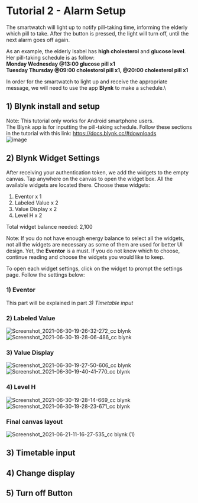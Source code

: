 # Tutorial 2 - Alarm Setup
The smartwatch will light up to notify pill-taking time, informing the elderly which pill to take. After the button is pressed, the light will turn off, until the next alarm goes off again.

As an example, the elderly Isabel has <strong>high cholesterol</strong> and <strong>glucose level</strong>. Her pill-taking schedule is as follow:\
<strong>Monday Wednesday @13:00 glucose pill x1</strong> \
<strong>Tuesday Thursday @09:00 cholestorol pill x1, @20:00 cholesterol pill x1 </strong>

In order for the smartwatch to light up and receive the appropriate message, we will need to use the app <strong>Blynk</strong> to make a schedule.\

## 1) Blynk install and setup
Note: This tutorial only works for Android smartphone users.\
The Blynk app is for inputting the pill-taking schedule. Follow these sections in the tutorial with this link: 
https://docs.blynk.cc/#downloads \
![image](https://user-images.githubusercontent.com/80112384/123949337-07f9b980-d9d5-11eb-9189-8f826eae011f.png)

## 2) Blynk Widget Settings
After receiving your authentication token, we add the widgets to the empty canvas. Tap anywhere on the canvas to open the widget box. All the available widgets are located there. Choose these widgets:
1) Eventor x 1
2) Labeled Value x 2
3) Value Display x 2
4) Level H x 2 

Total widget balance needed: 2,100

Note: If you do not have enough energy balance to select all the widgets, not all the widgets are necessary as some of them are used for better UI design. Yet, the <strong>Eventor</strong> is a must. If you do not know which to choose, continue reading and choose the widgets you would like to keep.

To open each widget settings, click on the widget to prompt the settings page.
Follow the settings below:
### 1) Eventor 
This part will be explained in part <em> 3) Timetable input </em>

### 2) Labeled Value
![Screenshot_2021-06-30-19-26-32-272_cc blynk](https://user-images.githubusercontent.com/80112384/123954101-90c72400-d9da-11eb-98ef-aa2239fb6a15.jpg)
![Screenshot_2021-06-30-19-28-06-486_cc blynk](https://user-images.githubusercontent.com/80112384/123954952-9b35ed80-d9db-11eb-892c-95238feccb6d.jpg)

### 3) Value Display
![Screenshot_2021-06-30-19-27-50-606_cc blynk](https://user-images.githubusercontent.com/80112384/123954317-d7b51980-d9da-11eb-9cba-c000266345fd.jpg)
![Screenshot_2021-06-30-19-40-41-770_cc blynk](https://user-images.githubusercontent.com/80112384/123954839-704b9980-d9db-11eb-933e-2d107f1a66ef.jpg)

### 4) Level H
![Screenshot_2021-06-30-19-28-14-669_cc blynk](https://user-images.githubusercontent.com/80112384/123955072-c91b3200-d9db-11eb-81de-5213d98a2839.jpg)
![Screenshot_2021-06-30-19-28-23-671_cc blynk](https://user-images.githubusercontent.com/80112384/123955080-ca4c5f00-d9db-11eb-99ad-f706dc79f250.jpg)

### Final canvas layout
![Screenshot_2021-06-21-11-16-27-535_cc blynk (1)](https://user-images.githubusercontent.com/80112384/123961097-96286c80-d9e2-11eb-8d45-8eda301e1ca6.jpg)

## 3) Timetable input

## 4) Change display
## 5) Turn off Button
